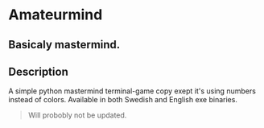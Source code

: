 # Amateurmind
Basicaly mastermind.
---
## Description
A simple python mastermind terminal-game copy exept it's using numbers instead of colors. Available in both Swedish and English exe binaries. 

> Will probobly not be updated.